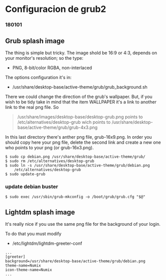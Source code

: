 # Configuracion de grub2
### 180101

## Grub splash image

The thing is simple but tricky. The image shold be 16:9 or 4:3, depends on your
monitor's resolution; so the type:
* PNG, 8-bit/color RGBA, non-interlaced

The options configuration it's in: 
* /usr/share/desktop-base/active-theme/grub/grub_background.sh

There we could change the direction of the grub's wallpaper. But, if you wish
to be tidy take in mind that the item WALLPAPER it's a link to another link to
the real png file. So
> /usr/share/images/desktop-base/desktop-grub.png
points to
> /etc/alternatives/desktop-grub
wich points to
> /usr/share/desktop-base/active-theme/grub/grub-4x3.png

In this last directory there's anther png file, grub-16x9.png. In order you
should copy here your png file, delete the second link and create a new one
who points to your png (or grub-16x3.png).
```
$ sudo cp debian.png /usr/share/desktop-base/active-theme/grub/
$ sudo rm /etc/alternatives/desktop-grub
$ sudo ln -s /usr/share/desktop-base/active-theme/grub/debian.png
    /etc/alternatives/desktop-grub
$ sudo update-grub
```

### update debian buster
```
$ sudo exec /usr/sbin/grub-mkconfig -o /boot/grub/grub.cfg "$@"
```

## Lightdm splash image

It's really nice if you use the same png file for the background of your login.

To do that you must modify
* /etc/lightdm/lightdm-greeter-conf

```
...
[greeter]
background=/usr/share/desktop-base/active-theme/grub/debian.png
theme-name=Numix
icon-theme-name=Numix
...
```
